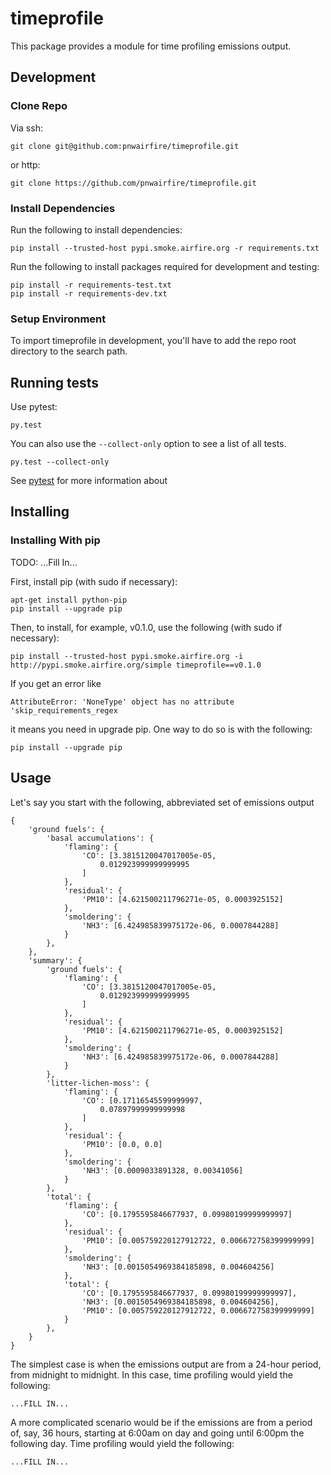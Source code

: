 # timeprofile

This package provides a module for time profiling emissions output.

## Development

### Clone Repo

Via ssh:

    git clone git@github.com:pnwairfire/timeprofile.git

or http:

    git clone https://github.com/pnwairfire/timeprofile.git

### Install Dependencies

Run the following to install dependencies:

    pip install --trusted-host pypi.smoke.airfire.org -r requirements.txt

Run the following to install packages required for development and testing:

    pip install -r requirements-test.txt
    pip install -r requirements-dev.txt

### Setup Environment

To import timeprofile in development, you'll have to add the repo root directory
to the search path.

## Running tests

Use pytest:

    py.test

You can also use the ```--collect-only``` option to see a list of all tests.

    py.test --collect-only

See [pytest](http://pytest.org/latest/getting-started.html#getstarted) for more information about

## Installing

### Installing With pip

TODO: ...Fill In...

First, install pip (with sudo if necessary):

    apt-get install python-pip
    pip install --upgrade pip

Then, to install, for example, v0.1.0, use the following (with sudo if necessary):

    pip install --trusted-host pypi.smoke.airfire.org -i http://pypi.smoke.airfire.org/simple timeprofile==v0.1.0

If you get an error like

    AttributeError: 'NoneType' object has no attribute 'skip_requirements_regex

it means you need in upgrade pip.  One way to do so is with the following:

    pip install --upgrade pip

## Usage

Let's say you start with the following, abbreviated set of emissions output

    {
        'ground fuels': {
            'basal accumulations': {
                'flaming': {
                    'CO': [3.3815120047017005e-05,
                        0.012923999999999995
                    ]
                },
                'residual': {
                    'PM10': [4.621500211796271e-05, 0.0003925152]
                },
                'smoldering': {
                    'NH3': [6.424985839975172e-06, 0.0007844288]
                }
            },
        },
        'summary': {
            'ground fuels': {
                'flaming': {
                    'CO': [3.3815120047017005e-05,
                        0.012923999999999995
                    ]
                },
                'residual': {
                    'PM10': [4.621500211796271e-05, 0.0003925152]
                },
                'smoldering': {
                    'NH3': [6.424985839975172e-06, 0.0007844288]
                }
            },
            'litter-lichen-moss': {
                'flaming': {
                    'CO': [0.17116545599999997,
                        0.07897999999999998
                    ]
                },
                'residual': {
                    'PM10': [0.0, 0.0]
                },
                'smoldering': {
                    'NH3': [0.0009033891328, 0.00341056]
                }
            },
            'total': {
                'flaming': {
                    'CO': [0.1795595846677937, 0.09980199999999997]
                },
                'residual': {
                    'PM10': [0.005759220127912722, 0.006672758399999999]
                },
                'smoldering': {
                    'NH3': [0.0015054969384185898, 0.004604256]
                },
                'total': {
                    'CO': [0.1795595846677937, 0.09980199999999997],
                    'NH3': [0.0015054969384185898, 0.004604256],
                    'PM10': [0.005759220127912722, 0.006672758399999999]
                }
            },
        }
    }

The simplest case is when the emissions output are from a 24-hour period,
from midnight to midnight.  In this case, time profiling would yield the
following:

    ...FILL IN...

A more complicated scenario would be if the emissions are from a period of, say, 36 hours, starting at 6:00am on day and going until 6:00pm the following day.  Time profiling would yield the following:

    ...FILL IN...

